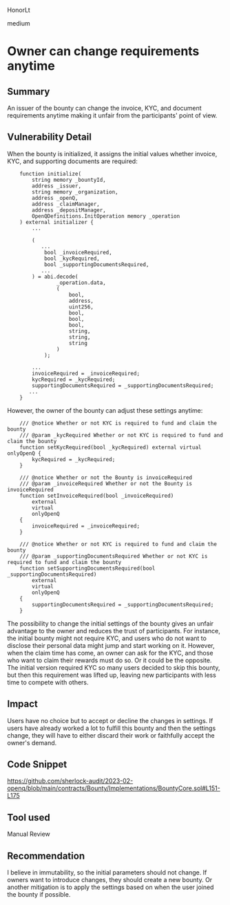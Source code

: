 HonorLt

medium

# Owner can change requirements anytime

## Summary

An issuer of the bounty can change the invoice, KYC, and document requirements anytime making it unfair from the participants' point of view.

## Vulnerability Detail

When the bounty is initialized, it assigns the initial values whether invoice, KYC, and supporting documents are required:
```solidity
    function initialize(
        string memory _bountyId,
        address _issuer,
        string memory _organization,
        address _openQ,
        address _claimManager,
        address _depositManager,
        OpenQDefinitions.InitOperation memory _operation
    ) external initializer {
        ...

        (
           ...
            bool _invoiceRequired,
            bool _kycRequired,
            bool _supportingDocumentsRequired,
           ...
        ) = abi.decode(
                _operation.data,
                (
                    bool,
                    address,
                    uint256,
                    bool,
                    bool,
                    bool,
                    string,
                    string,
                    string
                )
            );

        ...
        invoiceRequired = _invoiceRequired;
        kycRequired = _kycRequired;
        supportingDocumentsRequired = _supportingDocumentsRequired;
       ...
    }
```
However, the owner of the bounty can adjust these settings anytime:
```solidity
    /// @notice Whether or not KYC is required to fund and claim the bounty
    /// @param _kycRequired Whether or not KYC is required to fund and claim the bounty
    function setKycRequired(bool _kycRequired) external virtual onlyOpenQ {
        kycRequired = _kycRequired;
    }

    /// @notice Whether or not the Bounty is invoiceRequired
    /// @param _invoiceRequired Whether or not the Bounty is invoiceRequired
    function setInvoiceRequired(bool _invoiceRequired)
        external
        virtual
        onlyOpenQ
    {
        invoiceRequired = _invoiceRequired;
    }

    /// @notice Whether or not KYC is required to fund and claim the bounty
    /// @param _supportingDocumentsRequired Whether or not KYC is required to fund and claim the bounty
    function setSupportingDocumentsRequired(bool _supportingDocumentsRequired)
        external
        virtual
        onlyOpenQ
    {
        supportingDocumentsRequired = _supportingDocumentsRequired;
    }
```
The possibility to change the initial settings of the bounty gives an unfair advantage to the owner and reduces the trust of participants. For instance, the initial bounty might not require KYC, and users who do not want to disclose their personal data might jump and start working on it. However, when the claim time has come, an owner can ask for the KYC, and those who want to claim their rewards must do so. Or it could be the opposite. The initial version required KYC so many users decided to skip this bounty, but then this requirement was lifted up, leaving new participants with less time to compete with others.

## Impact

Users have no choice but to accept or decline the changes in settings. If users have already worked a lot to fulfill this bounty and then the settings change, they will have to either discard their work or faithfully accept the owner's demand.

## Code Snippet

https://github.com/sherlock-audit/2023-02-openq/blob/main/contracts/Bounty/Implementations/BountyCore.sol#L151-L175

## Tool used

Manual Review

## Recommendation
I believe in immutability, so the initial parameters should not change. If owners want to introduce changes, they should create a new bounty. Or another mitigation is to apply the settings based on when the user joined the bounty if possible.
